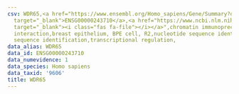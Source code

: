 ```yaml
---
csv: WDR65,<a href="https://www.ensembl.org/Homo_sapiens/Gene/Summary?db=core;g=ENSG00000243710"
  target="_blank">ENSG00000243710</a>,<a href="https://www.ncbi.nlm.nih.gov/pubmed/22863008"
  target="_blank"><i class="fas fa-file"></i></a>",chromatin immunoprecipitation assay,direct
  interaction,breast epithelium, BPE cell, R2,nucleotide sequence identification,nucleotide
  sequence identification,transcriptional regulation,
data_alias: WDR65
data_id: ENSG00000243710
data_numevidence: 1
data_species: Homo sapiens
data_taxid: '9606'
title: WDR65
---
```

